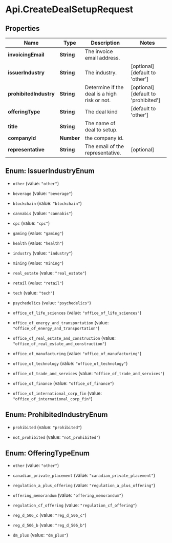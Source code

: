 # Api.CreateDealSetupRequest

## Properties

Name | Type | Description | Notes
------------ | ------------- | ------------- | -------------
**invoicingEmail** | **String** | The invoice email address. | 
**issuerIndustry** | **String** | The industry. | [optional] [default to &#39;other&#39;]
**prohibitedIndustry** | **String** | Determine if the deal is a high risk or not. | [optional] [default to &#39;prohibited&#39;]
**offeringType** | **String** | The deal kind | [default to &#39;other&#39;]
**title** | **String** | The name of deal to setup. | 
**companyId** | **Number** | the company id. | 
**representative** | **String** | The email of the representative. | [optional] 



## Enum: IssuerIndustryEnum


* `other` (value: `"other"`)

* `beverage` (value: `"beverage"`)

* `blockchain` (value: `"blockchain"`)

* `cannabis` (value: `"cannabis"`)

* `cpc` (value: `"cpc"`)

* `gaming` (value: `"gaming"`)

* `health` (value: `"health"`)

* `industry` (value: `"industry"`)

* `mining` (value: `"mining"`)

* `real_estate` (value: `"real_estate"`)

* `retail` (value: `"retail"`)

* `tech` (value: `"tech"`)

* `psychedelics` (value: `"psychedelics"`)

* `office_of_life_sciences` (value: `"office_of_life_sciences"`)

* `office_of_energy_and_transportation` (value: `"office_of_energy_and_transportation"`)

* `office_of_real_estate_and_construction` (value: `"office_of_real_estate_and_construction"`)

* `office_of_manufacturing` (value: `"office_of_manufacturing"`)

* `office_of_technology` (value: `"office_of_technology"`)

* `office_of_trade_and_services` (value: `"office_of_trade_and_services"`)

* `office_of_finance` (value: `"office_of_finance"`)

* `office_of_international_corp_fin` (value: `"office_of_international_corp_fin"`)





## Enum: ProhibitedIndustryEnum


* `prohibited` (value: `"prohibited"`)

* `not_prohibited` (value: `"not_prohibited"`)





## Enum: OfferingTypeEnum


* `other` (value: `"other"`)

* `canadian_private_placement` (value: `"canadian_private_placement"`)

* `regulation_a_plus_offering` (value: `"regulation_a_plus_offering"`)

* `offering_memorandum` (value: `"offering_memorandum"`)

* `regulation_cf_offering` (value: `"regulation_cf_offering"`)

* `reg_d_506_c` (value: `"reg_d_506_c"`)

* `reg_d_506_b` (value: `"reg_d_506_b"`)

* `dm_plus` (value: `"dm_plus"`)




